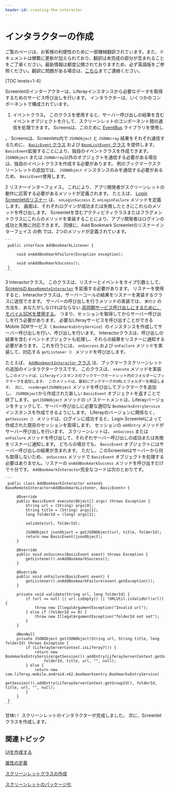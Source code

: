 ```yaml
---
header-id: creating-the-interactor
---
```


# インタラクターの作成

<p class="alert alert-info"><span class="wysiwyg-color-blue120">ご覧のページは、お客様の利便性のために一部機械翻訳されています。また、ドキュメントは頻繁に更新が加えられており、翻訳は未完成の部分が含まれることをご了承ください。最新情報は都度公開されておりますため、必ず英語版をご参照ください。翻訳に問題がある場合は、<a href="mailto:support-content-jp@liferay.com">こちら</a>までご連絡ください。</span></p>

[TOC levels=1-4]

Screenletのインターアクターは、Liferayインスタンスから必要なデータを取得するためのサービス呼び出しを行います。 インタラクターは、いくつかのコンポーネントで構成されています。

1.  イベントクラス。 このクラスを使用すると、サーバー呼び出しの結果を含むイベントオブジェクトを介して、スクリーンレットのコンポーネント間の通信を処理できます。 Screensは、このために [EventBus](https://greenrobot.github.io/EventBus/) ライブラリを使用し

 。 Screensは、Screenlets内で `JSONObject` と `JSONArray` 結果をそれぞれ通信するために、 [`BasicEvent` クラス](https://github.com/liferay/liferay-screens/blob/master/android/library/src/main/java/com/liferay/mobile/screens/base/interactor/event/BasicEvent.java) および [`BaseListEvent` クラス](https://github.com/liferay/liferay-screens/blob/master/android/library/src/main/java/com/liferay/mobile/screens/base/list/interactor/BaseListEvent.java) を提供します。 `BasicEvent`拡張することにより、独自のイベントクラスを作成できます。 `JSONObject` または `JSONArray`以外のオブジェクトを通信する必要がある場合は、独自のイベントクラスを作成する必要があります。 例のブックマークスクリーンレットの追加では、 `JSONObject` インスタンスのみを通信する必要があるため、 `BasicEvent`使用します。</p></li> 
   
   2  リスナーインターフェイス。 これにより、アプリ開発者がスクリーンレットの動作に応答する必要があるメソッドが定義されます。 たとえば、 [Login Screenletのリスナー](/docs/7-1/reference/-/knowledge_base/r/loginscreenlet-for-android#listener) は、 `onLoginSuccess` と `onLoginFailure` メソッドを定義します。 画面は、それぞれログインが成功または失敗したときにこれらのメソッドを呼び出します。 Screenletを含むアクティビティクラスまたはフラグメントクラスにこれらのメソッドを実装することにより、アプリ開発者はログインの成功と失敗に対応できます。 同様に、Add Bookmark Screenletのリスナーインターフェイス</a> の例 では、2つのメソッドが定義されています。 
  
  

    ``` 
     public interface AddBookmarkListener {

         void onAddBookmarkFailure(Exception exception);

         void onAddBookmarkSuccess();
     }
    ```
</p></li> 

3  Interactorクラス。 このクラスは、リスナーとイベントをタイプ引数として、 [Screensの `BaseRemoteInteractor`](https://github.com/liferay/liferay-screens/blob/master/android/library/src/main/java/com/liferay/mobile/screens/base/interactor/BaseRemoteInteractor.java) を拡張する必要があります。 リスナーを使用すると、Interactorクラスは、サーバーコールの結果をリスナーを実装するクラスに送信できます。 サーバーの呼び出しを行うメソッドの実装では、 `実行さ` の方法を、あなたがしなければならない [非同期サービス呼び出しにするために、モバイルSDKを使用する](/docs/7-1/tutorials/-/knowledge_base/t/invoking-services-asynchronously-from-your-android-app)。 つまり、セッションを取得してからサーバー呼び出しを行う必要があります。 必要なLiferayサービスを呼び出すことができるMobile SDKサービス（ `BookmarksEntryService`）のインスタンスを作成してサーバー呼び出しを行い、呼び出しを行います。 Interactorクラスは、呼び出しの結果を含むイベントオブジェクトも処理し、それらの結果をリスナーに通知する必要があります。 これを行うには、 `onSuccess` および `onFailure` メソッドを実装して、対応する `getListener（）` メソッドを呼び出します。
  
  たとえば、 [`AddBookmarkInteractor` クラス](https://github.com/liferay/liferay-screens/blob/master/android/samples/addbookmarkscreenlet/src/main/java/com/liferay/mobile/screens/bookmark/interactor/AddBookmarkInteractor.java) は、ブックマークスクリーンレットの追加のインタラクタークラスです。 このクラスは、 `execute` メソッドを実装し`このメソッドは、Liferayインスタンスのブックマークポートレット内のフォルダーにブックマークを追加します。 このメソッドは、最初にブックマークのURLとフォルダーを検証します。 次に、 <code>getJSONObject` メソッドを呼び出してブックマークを追加し、 `JSONObject`から作成された新しい `BasicEvent` オブジェクトを返すことで終了します。 `getJSONObject` メソッドの `if` ステートメントは、Liferayバージョンをチェックして、サーバー呼び出しに必要な適切な `BookmarksEntryService` インスタンスを作成できるようにします。 Liferayのバージョンに関係なく、 `getSession（）` メソッドは、ログインに成功すると、Login Screenletによって作成された既存のセッションを取得します。 セッションの `addEntry` メソッドがサーバー呼び出しを行います。 スクリーンレットは、 `onSuccess` または `onFailure` メソッドを呼び出して、それぞれサーバー呼び出しの成功または失敗をリスナーに通知します。 どちらの場合でも、 `BasicEvent` オブジェクトにはサーバー呼び出しの結果が含まれます。 ただし、このScreenletはサーバーから何も取得しないため、 `onSuccess` メソッドで `BasicEvent` オブジェクトを処理する必要はありません。リスナーの `onAddBookmarkSuccess` メソッドを呼び出すだけで十分です。 `AddBookmarkInteractor`完全なコードは次のとおりです。 
  
  

    ``` 
     public class AddBookmarkInteractor extends BaseRemoteInteractor<AddBookmarkListener, BasicEvent> {

         @Override
         public BasicEvent execute(Object[] args) throws Exception {
             String url = (String) args[0];
             String title = (String) args[1];
             long folderId = (long) args[2];

             validate(url, folderId);

             JSONObject jsonObject = getJSONObject(url, title, folderId);
             return new BasicEvent(jsonObject);
         }

         @Override
         public void onSuccess(BasicEvent event) throws Exception {
             getListener().onAddBookmarkSuccess();
         }

         @Override
         public void onFailure(BasicEvent event) {
             getListener().onAddBookmarkFailure(event.getException());
         }

         private void validate(String url, long folderId) {
             if (url == null || url.isEmpty() || !URLUtil.isValidUrl(url)) {
                 throw new IllegalArgumentException("Invalid url");
             } else if (folderId == 0) {
                 throw new IllegalArgumentException("folderId not set");
             }
         }

         @NonNull
         private JSONObject getJSONObject(String url, String title, long folderId) throws Exception {
             if (LiferayServerContext.isLiferay7()) {
                 return new BookmarksEntryService(getSession()).addEntry(LiferayServerContext.getGroupId(), 
                     folderId, title, url, "", null);
             } else {
                 return new com.liferay.mobile.android.v62.bookmarksentry.BookmarksEntryService(
                     getSession()).addEntry(LiferayServerContext.getGroupId(), folderId, title, url, "", null);
             }
         }
     }
    ```
</ol> 

甘味\！ スクリーンレットのインタラクターが完成しました。 次に、Screenletクラスを作成します。



## 関連トピック

[UIを作成する](/docs/7-1/tutorials/-/knowledge_base/t/creating-the-ui)

[属性の定義](/docs/7-1/tutorials/-/knowledge_base/t/defining-the-attributes)

[スクリーンレットクラスの作成](/docs/7-1/tutorials/-/knowledge_base/t/creating-the-screenlet-class)

[スクリーンレットのパッケージ化](/docs/7-1/tutorials/-/knowledge_base/t/packaging-your-screenlets)
